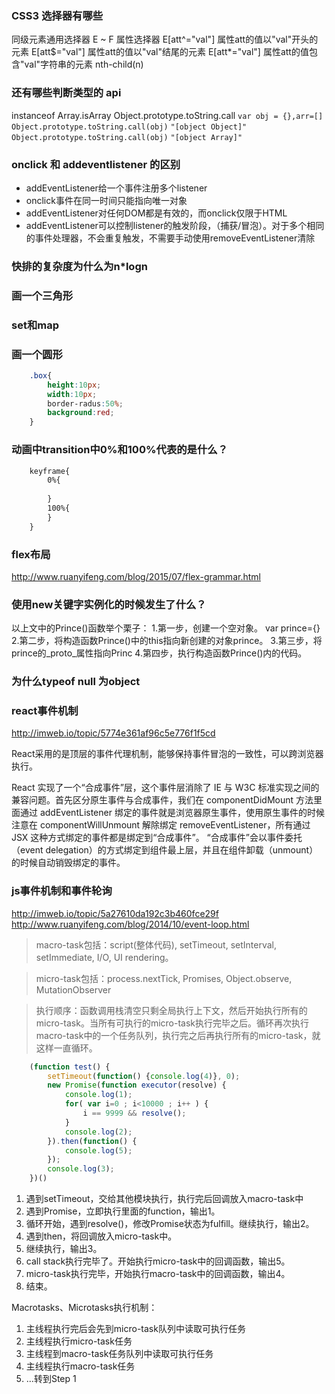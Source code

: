 ### CSS3 选择器有哪些
同级元素通用选择器     E ~ F
属性选择器            E[att^="val"]   属性att的值以"val"开头的元素
                    E[att$="val"]   属性att的值以"val"结尾的元素
                    E[att*="val"]	属性att的值包含"val"字符串的元素
                    nth-child(n)

### 还有哪些判断类型的 api
instanceof  Array.isArray  Object.prototype.toString.call
`var obj = {},arr=[]`
`Object.prototype.toString.call(obj)`       `"[object Object]"`
`Object.prototype.toString.call(obj)`       `"[object Array]"`

###  onclick 和 addeventlistener 的区别
- addEventListener给一个事件注册多个listener
- onclick事件在同一时间只能指向唯一对象
- addEventListener对任何DOM都是有效的，而onclick仅限于HTML
- addEventListener可以控制listener的触发阶段，（捕获/冒泡）。对于多个相同的事件处理器，不会重复触发，不需要手动使用removeEventListener清除

### 快排的复杂度为什么为n*logn

### 画一个三角形

### set和map

### 画一个圆形

```css
    .box{
        height:10px;
        width:10px;
        border-radus:50%;
        background:red;
    }
```
### 动画中transition中0%和100%代表的是什么？
```css
    keyframe{
        0%{
            
        }
        100%{
        }
    }
```
### flex布局
http://www.ruanyifeng.com/blog/2015/07/flex-grammar.html

### 使用new关键字实例化的时候发生了什么？
以上文中的Prince()函数举个栗子：
1.第一步，创建一个空对象。
var prince={}
2.第二步，将构造函数Prince()中的this指向新创建的对象prince。
3.第三步，将prince的_proto_属性指向Princ
4.第四步，执行构造函数Prince()内的代码。

### 为什么typeof null 为object

### react事件机制
http://imweb.io/topic/5774e361af96c5e776f1f5cd

React采用的是顶层的事件代理机制，能够保持事件冒泡的一致性，可以跨浏览器执行。

React 实现了一个“合成事件”层，这个事件层消除了 IE 与 W3C 标准实现之间的兼容问题。首先区分原生事件与合成事件，我们在 componentDidMount 方法里面通过 addEventListener 绑定的事件就是浏览器原生事件，使用原生事件的时候注意在 componentWillUnmount 解除绑定 removeEventListener，所有通过 JSX 这种方式绑定的事件都是绑定到“合成事件”。 “合成事件”会以事件委托（event delegation）的方式绑定到组件最上层，并且在组件卸载（unmount）的时候自动销毁绑定的事件。


### js事件机制和事件轮询

http://imweb.io/topic/5a27610da192c3b460fce29f
http://www.ruanyifeng.com/blog/2014/10/event-loop.html

> macro-task包括：script(整体代码), setTimeout, setInterval, setImmediate, I/O, UI rendering。 

> micro-task包括：process.nextTick, Promises, Object.observe, MutationObserver 

> 执行顺序：函数调用栈清空只剩全局执行上下文，然后开始执行所有的micro-task。当所有可执行的micro-task执行完毕之后。循环再次执行macro-task中的一个任务队列，执行完之后再执行所有的micro-task，就这样一直循环。

```javascript
    (function test() {
        setTimeout(function() {console.log(4)}, 0);
        new Promise(function executor(resolve) {
            console.log(1);
            for( var i=0 ; i<10000 ; i++ ) {
                i == 9999 && resolve();
            }
            console.log(2);
        }).then(function() {
            console.log(5);
        });
        console.log(3);
    })()
```

1. 遇到setTimeout，交给其他模块执行，执行完后回调放入macro-task中 
2. 遇到Promise，立即执行里面的function，输出1。 
3. 循环开始，遇到resolve()，修改Promise状态为fulfill。继续执行，输出2。 
4. 遇到then，将回调放入micro-task中。 
5. 继续执行，输出3。 
6. call stack执行完毕了。开始执行micro-task中的回调函数，输出5。 
7. micro-task执行完毕，开始执行macro-task中的回调函数，输出4。 
8. 结束。


Macrotasks、Microtasks执行机制：

1. 主线程执行完后会先到micro-task队列中读取可执行任务
2. 主线程执行micro-task任务
3. 主线程到macro-task任务队列中读取可执行任务
4. 主线程执行macro-task任务
5. ...转到Step 1